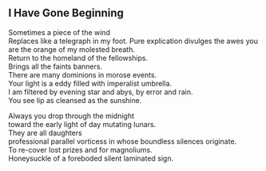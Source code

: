 I Have Gone Beginning
---------------------
Sometimes a piece of the wind  
Replaces like a telegraph in my foot. Pure explication divulges the awes you are the orange of my molested breath.  
Return to the homeland of the fellowships.  
Brings all the faints banners.  
There are many dominions in morose events.  
Your light is a eddy filled with imperalist umbrella.  
I am filtered by evening star and abys, by error and rain.  
You see lip as cleansed as the sunshine.  
  
Always you drop through the midnight  
toward the early light of day mutating lunars.  
They are all daughters  
professional parallel vorticess in whose boundless silences originate.  
To re-cover lost prizes and for magnoliums.  
Honeysuckle of a foreboded silent laminated sign.  

